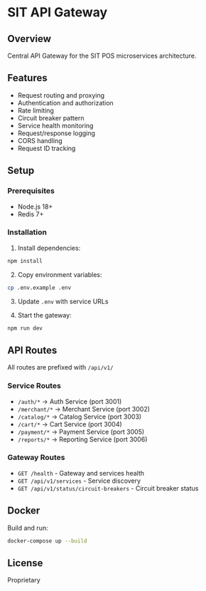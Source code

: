 # SIT API Gateway

## Overview
Central API Gateway for the SIT POS microservices architecture.

## Features
- Request routing and proxying
- Authentication and authorization
- Rate limiting
- Circuit breaker pattern
- Service health monitoring
- Request/response logging
- CORS handling
- Request ID tracking

## Setup

### Prerequisites
- Node.js 18+
- Redis 7+

### Installation

1. Install dependencies:
```bash
npm install
```

2. Copy environment variables:
```bash
cp .env.example .env
```

3. Update `.env` with service URLs

4. Start the gateway:
```bash
npm run dev
```

## API Routes

All routes are prefixed with `/api/v1/`

### Service Routes
- `/auth/*` → Auth Service (port 3001)
- `/merchant/*` → Merchant Service (port 3002)
- `/catalog/*` → Catalog Service (port 3003)
- `/cart/*` → Cart Service (port 3004)
- `/payment/*` → Payment Service (port 3005)
- `/reports/*` → Reporting Service (port 3006)

### Gateway Routes
- `GET /health` - Gateway and services health
- `GET /api/v1/services` - Service discovery
- `GET /api/v1/status/circuit-breakers` - Circuit breaker status

## Docker

Build and run:
```bash
docker-compose up --build
```

## License
Proprietary
